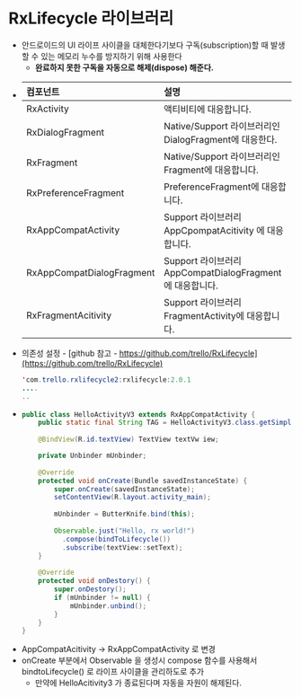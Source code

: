 RxLifecycle 라이브러리
===
* 안드로이드의 UI 라이프 사이클을 대체한다기보다 구독(subscription)할 때 발생할 수 있는 메모리 누수를 방지하기 위해 사용한다
  * **완료하지 못한 구독을 자동으로 해제(dispose) 해준다.**
* |컴포넌트|설명|
  |:--|:--|
  |RxActivity|액티비티에 대응합니다.|
  |RxDialogFragment|Native/Support 라이브러리인 DialogFragment에 대응한다.|
  |RxFragment|Native/Support 라이브러리인 Fragment에 대응합니다.|
  |RxPreferenceFragment|PreferenceFragment에 대응합니다.|
  |RxAppCompatActivity|Support 라이브러리 AppCpompatAcitivity 에 대응합니다.|
  |RxAppCompatDialogFragment|Support 라이브러리 AppCompatDialogFragment 에 대응합니다.|
  |RxFragmentAcitivity|Support 라이브러리 FragmentActivity에 대응합니다.|
* 의존성 설정 - [github 참고 - https://github.com/trello/RxLifecycle](https://github.com/trello/RxLifecycle)
  ```java
  'com.trello.rxlifecycle2:rxlifecycle:2.0.1
  ....
  ..
* ```java
  public class HelloActivityV3 extends RxAppCompatActivity {
      public static final String TAG = HelloActivityV3.class.getSimpleName();
      
      @BindView(R.id.textView) TextView textVw iew;

      private Unbinder mUnbinder;
      
      @Override
      protected void onCreate(Bundle savedInstanceState) {
          super.onCreate(savedInstanceState);
          setContentView(R.layout.activity_main);
          
          mUnbinder = ButterKnife.bind(this);
          
          Observable.just("Hello, rx world!")
            .compose(bindToLifecycle())
            .subscribe(textView::setText);
      }
      
      @Override
      protected void onDestory() {
          super.onDestory();
          if (mUnbinder != null) {
              mUnbinder.unbind();
          }
      }
  }

* AppCompatAcitivity -> RxAppCompatActivity 로 변경
* onCreate 부분에서 Observable 을 생성시 compose 함수를 사용해서 bindtoLifecycle() 로 라이프 사이클을 관리하도로 추가
  * 만약에 HelloAcitivity3 가 종료된다며 자동을 자원이 해제된다.
   
